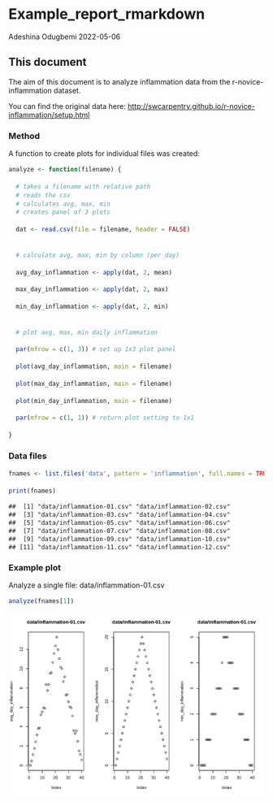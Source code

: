 Example_report_rmarkdown
================
Adeshina Odugbemi
2022-05-06

## This document

The aim of this document is to analyze inflammation data from the
r-novice-inflammation dataset.

You can find the original data here:
<http://swcarpentry.github.io/r-novice-inflammation/setup.html>

### Method

A function to create plots for individual files was created:

``` r
analyze <- function(filename) {
  
  # takes a filename with relative path
  # reads the csv
  # calculates avg, max, min
  # creates panel of 3 plots
  
  dat <- read.csv(file = filename, header = FALSE)
  
  
  # calculate avg, max, min by column (per day)
  
  avg_day_inflammation <- apply(dat, 2, mean)
  
  max_day_inflammation <- apply(dat, 2, max)
  
  min_day_inflammation <- apply(dat, 2, min)
  
  
  # plot avg, max, min daily inflammation
  
  par(mfrow = c(1, 3)) # set up 1x3 plot panel
  
  plot(avg_day_inflammation, main = filename)
  
  plot(max_day_inflammation, main = filename)
  
  plot(min_day_inflammation, main = filename)
  
  par(mfrow = c(1, 1)) # return plot setting to 1x1
  
}
```

### Data files

``` r
fnames <- list.files('data', pattern = 'inflammation', full.names = TRUE)

print(fnames)
```

    ##  [1] "data/inflammation-01.csv" "data/inflammation-02.csv"
    ##  [3] "data/inflammation-03.csv" "data/inflammation-04.csv"
    ##  [5] "data/inflammation-05.csv" "data/inflammation-06.csv"
    ##  [7] "data/inflammation-07.csv" "data/inflammation-08.csv"
    ##  [9] "data/inflammation-09.csv" "data/inflammation-10.csv"
    ## [11] "data/inflammation-11.csv" "data/inflammation-12.csv"

### Example plot

Analyze a single file: data/inflammation-01.csv

``` r
analyze(fnames[1])
```

![](README_files/figure-gfm/example-plot-1.png)<!-- -->
